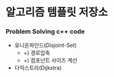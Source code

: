 # 알고리즘 템플릿 저장소
### Problem Solving c++ code

- 유니온파인드(Disjoint-Set)
    - +) 경로압축
    - +) 컴포넌트 사이즈 계산
- 다익스트라(Dijkstra)